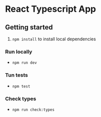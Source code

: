 # React Typescript App

## Getting started

1. `npm install` to install local dependencies

### Run locally

- `npm run dev`

### Tun tests

- `npm test`

### Check types

- `npm run check:types`
